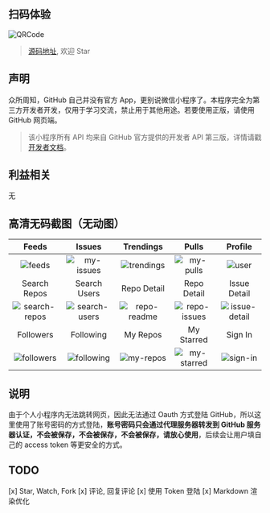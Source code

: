 ## 扫码体验

![QRCode](https://user-gold-cdn.xitu.io/2018/11/5/166df7715d1e8c3e?w=258&h=258&f=jpeg&s=42202)

> [源码地址](https://github.com/kezhenxu94/mini-github), 欢迎 Star

## 声明
众所周知，GitHub 自己并没有官方 App，更别说微信小程序了。本程序完全为第三方开发者开发，仅用于学习交流，禁止用于其他用途。若要使用正版，请使用 GitHub 网页端。

> 该小程序所有 API 均来自 GitHub 官方提供的开发者 API 第三版，详情请戳 [开发者文档](https://developer.github.com/v3/)。

## 利益相关
无

## 高清无码截图（无动图）
| Feeds | Issues | Trendings | Pulls | Profile |
| :------: | :------: | :------: | :------: | :------: |
| ![feeds](https://user-gold-cdn.xitu.io/2018/11/5/166df7715dfe2549?w=1080&h=1920&f=jpeg&s=176105) | ![my-issues](https://user-gold-cdn.xitu.io/2018/11/5/166df7715ede64f8?w=1080&h=1920&f=jpeg&s=147648) | ![trendings](https://user-gold-cdn.xitu.io/2018/11/5/166df7715dd26e72?w=1080&h=1920&f=jpeg&s=185857) | ![my-pulls](https://user-gold-cdn.xitu.io/2018/11/5/166df7716006224c?w=1080&h=1920&f=png&s=242495) | ![user](https://user-gold-cdn.xitu.io/2018/11/5/166df772a8dcf366?w=1080&h=1920&f=png&s=137049) |
| Search Repos | Search Users | Repo Detail | Repo Detail | Issue Detail |
| ![search-repos](https://user-gold-cdn.xitu.io/2018/11/5/166df7715dbfc943?w=1080&h=1920&f=jpeg&s=129829) | ![search-users](https://user-gold-cdn.xitu.io/2018/11/5/166df77302da5f16?w=1080&h=1920&f=png&s=58099) | ![repo-readme](https://user-gold-cdn.xitu.io/2018/11/5/166df773046e2a71?w=1080&h=1920&f=jpeg&s=194753) | ![repo-issues](https://user-gold-cdn.xitu.io/2018/11/5/166df7731d4fd177?w=1080&h=1920&f=png&s=266409) | ![issue-detail](https://user-gold-cdn.xitu.io/2018/11/5/166df773c9e58cda?w=1080&h=1920&f=png&s=195667) |
| Followers | Following | My Repos | My Starred | Sign In |
| ![followers](https://user-gold-cdn.xitu.io/2018/11/5/166df773ca5f7b5d?w=1080&h=1920&f=png&s=215244) | ![following](https://user-gold-cdn.xitu.io/2018/11/5/166df773cd8f1665) | ![my-repos](https://user-gold-cdn.xitu.io/2018/11/5/166df77458807d7d?w=1080&h=1920&f=png&s=215316) | ![my-starred](https://user-gold-cdn.xitu.io/2018/11/5/166df77459a58848?w=1080&h=1920&f=png&s=226924) | ![sign-in](https://user-gold-cdn.xitu.io/2018/11/5/166df774dfae4862?w=1080&h=1920&f=png&s=77376) |




## 说明
由于个人小程序内无法跳转网页，因此无法通过 Oauth 方式登陆 GitHub，所以这里使用了账号密码的方式登陆，**账号密码只会通过代理服务器转发到 GitHub 服务器认证，不会被保存，不会被保存，不会被保存，请放心使用**，后续会让用户填自己的 access token 等更安全的方式。



## TODO
[x] Star, Watch, Fork
[x] 评论, 回复评论
[x] 使用 Token 登陆
[x] Markdown 渲染优化
